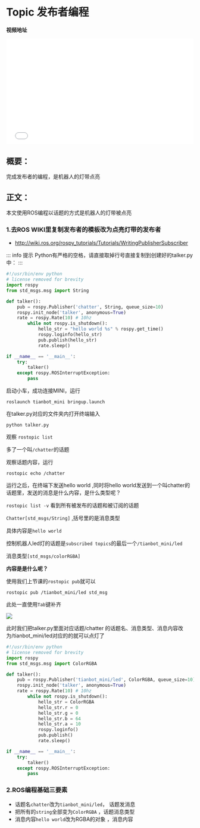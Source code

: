 # Topic 发布者编程


**视频地址**

<div style="position: relative; padding-bottom: 56.25%; height: 0;">
  <iframe src="//player.bilibili.com/player.html?aid=632939773&bvid=BV1jb4y127XS&cid=408065423&p=1&autoplay=0" frameborder="no" scrolling="no" 
    style="position: absolute; top: 0; left: 0; width: 100%; height: 100%;"></iframe>
</div>

## 概要：

完成发布者的编程，是机器人的灯带点亮

## 正文：

本文使用ROS编程以话题的方式是机器人的灯带被点亮
### 1.去ROS WIKI里复制发布者的模板改为点亮灯带的发布者

- http://wiki.ros.org/rospy_tutorials/Tutorials/WritingPublisherSubscriber

::: info 提示
Python有严格的空格，请直接取掉行号直接复制到创建好的talker.py中：
:::

```python
#!/usr/bin/env python
# license removed for brevity
import rospy
from std_msgs.msg import String

def talker():
    pub = rospy.Publisher('chatter', String, queue_size=10)
    rospy.init_node('talker', anonymous=True)
    rate = rospy.Rate(10) # 10hz
        while not rospy.is_shutdown():
            hello_str = "hello world %s" % rospy.get_time()
            rospy.loginfo(hello_str)
            pub.publish(hello_str)
            rate.sleep()

if __name__ == '__main__':
    try:
        talker()
    except rospy.ROSInterruptException:
        pass
```

启动小车，成功连接MINI，运行

```shell
roslaunch tianbot_mini bringup.launch
```

在talker.py对应的文件夹内打开终端输入
```shell
python talker.py
```

观察 `rostopic list`

多了一个叫`/chatter`的话题

观察话题内容，运行

```shell
rostopic echo /chatter
```

运行之后，在终端下发送hello world ,同时将hello world发送到一个叫chatter的话题里，发送的消息是什么内容，是什么类型呢？

`rostopic list -v` 看到所有被发布的话题和被订阅的话题

`Chatter[std_msgs/String]` ,括号里的是消息类型

具体内容是`hello world`

控制机器人led灯的话题是`subscribed topics`的最后一个`/tianbot_mini/led`

消息类型`[std_msgs/colorRGBA]`

**内容是是什么呢？**

使用我们上节课的`rostopic pub`就可以

```shell
rostopic pub /tianbot_mini/led std_msg
```

此处一直使用`Tab`键补齐

![](https://tianbot-pic.oss-cn-beijing.aliyuncs.com/tianbot-pic/Tianbot-Doc202310311604541.webp)

此时我们把talker.py里面对应话题/chatter 的话题名、消息类型、消息内容改为/tianbot_mini/led对应的的就可以点灯了

```python
#!/usr/bin/env python
# license removed for brevity
import rospy
from std_msgs.msg import ColorRGBA

def talker():
    pub = rospy.Publisher('tianbot_mini/led', ColorRGBA, queue_size=10)
    rospy.init_node('talker', anonymous=True)
    rate = rospy.Rate(10) # 10hz
        while not rospy.is_shutdown():
            hello_str = ColorRGBA
            hello_str.r = 0
            hello_str.g = 0
            hello_str.b = 64
            hello_str.a = 10
            rospy.loginfo()
            pub.publish()
            rate.sleep()

if __name__ == '__main__':
    try:
        talker()
    except rospy.ROSInterruptException:
        pass
```

### 2.ROS编程基础三要素

- 话题名`chatter`改为`tianbot_mini/led`， 话题发消息
- 把所有的`string`全部变为`ColorRGBA` ，话题消息类型
- 消息内容`hello world`改为RGBA的对象 ，消息内容